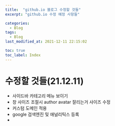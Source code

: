 ```yaml
---
title:  "github.io 블로그 수정할 것들"
excerpt: "github.io 수정 예정 사항들"

categories:
  - Blog
tags:
  - Blog
last_modified_at: 2021-12-11 22:15:02

toc: true
toc_label: Index
---
```


# 수정할 것들(21.12.11)
 - 사이드바 카테고리 메뉴 보이기
 - 창 사이즈 조절시 author avatar 잘리는거 사이즈 수정
 - 커스텀 도메인 적용
 - google 검색엔진 및 애널리틱스 등록
 - 

